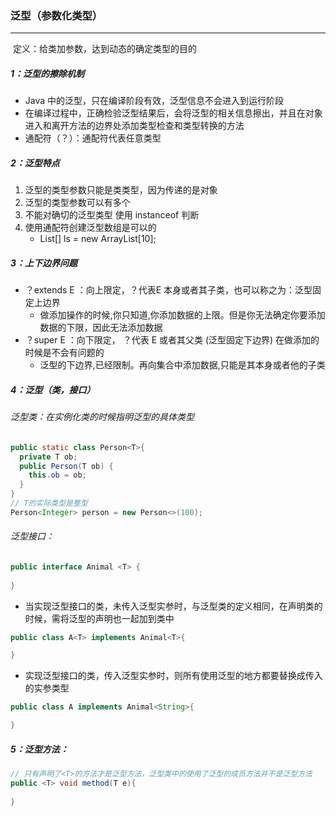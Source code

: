 ### 泛型（参数化类型）

------

​	定义：给类加参数，达到动态的确定类型的目的

##### 1：泛型的擦除机制

- Java 中的泛型，只在编译阶段有效，泛型信息不会进入到运行阶段
- 在编译过程中，正确检验泛型结果后，会将泛型的相关信息擦出，并且在对象进入和离开方法的边界处添加类型检查和类型转换的方法
- 通配符（？）：通配符代表任意类型

##### 2：泛型特点

1. 泛型的类型参数只能是类类型，因为传递的是对象
2. 泛型的类型参数可以有多个
3. 不能对确切的泛型类型 使用 instanceof 判断
4. 使用通配符创建泛型数组是可以的
   - List<?>[] ls = new ArrayList<?>[10];

##### 3：上下边界问题

- ？extends E ：向上限定，？代表E 本身或者其子类，也可以称之为：泛型固定上边界
  - 做添加操作的时候,你只知道,你添加数据的上限。但是你无法确定你要添加数据的下限，因此无法添加数据
- ？super E ：向下限定， ？代表 E 或者其父类 (泛型固定下边界)   在做添加的时候是不会有问题的
  - 泛型的下边界,已经限制。再向集合中添加数据,只能是其本身或者他的子类

##### 4：泛型（类，接口）

###### 泛型类：在实例化类的时候指明泛型的具体类型

```java
public static class Person<T>{  
  private T ob;
  public Person(T ob) {  
    this.ob = ob; 
  }
} 	 
// T的实际类型是整型
Person<Integer> person = new Person<>(100); 
```

###### 泛型接口：

```java
public interface Animal <T> {
		
}
```

- 当实现泛型接口的类，未传入泛型实参时，与泛型类的定义相同，在声明类的时候，需将泛型的声明也一起加到类中

```java
public class A<T> implements Animal<T>{

}
```

- 实现泛型接口的类，传入泛型实参时，则所有使用泛型的地方都要替换成传入的实参类型

```java
public class A implements Animal<String>{

}
```

##### 5：泛型方法：

```java
// 只有声明了<T>的方法才是泛型方法，泛型类中的使用了泛型的成员方法并不是泛型方法
public <T> void method(T e){
  	
}
```
